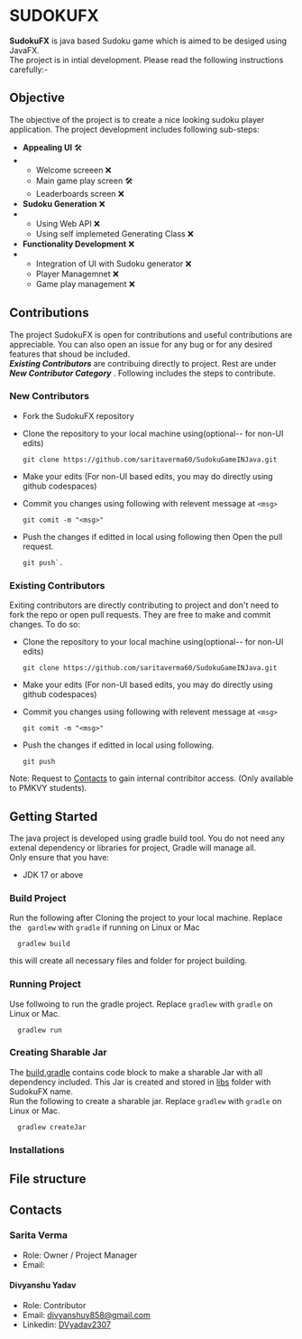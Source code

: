 # SUDOKUFX
**SudokuFX** is java based Sudoku game which is aimed to be desiged using JavaFX.<br>
The project is in intial development. Please read the following instructions carefully:-

## Objective
<!--Create objective of the project -->
The objective of the project is to create a nice looking sudoku player application. The project development includes following sub-steps:
- **Appealing UI** 🛠
- - Welcome screeen ❌
  - Main game play screen 🛠<!-- include main play UI, username popup, play/pause/restart popup-->
  - Leaderboards screen ❌
- **Sudoku Generation** ❌
- - Using Web API ❌
  - Using self implemeted Generating Class ❌
- **Functionality Development** ❌
- - Integration of UI with Sudoku generator ❌
  - Player Managemnet ❌<!-- allow player name, highscore/leaderboards(implement using JDBC) etc. features-->
  - Game play management ❌<!-- allow restart, configure game difficulty and time of game play-->
  

## Contributions

The project SudokuFX is open for contributions and useful contributions are appreciable. You can also open an issue for any bug or for any desired features that shoud be included.
<br>
***Existing Contributors*** are contribuing directly to project. Rest are under ***New Contributor Category*** . Following includes the steps to contribute.

### New Contributors

- Fork the SudokuFX repository

- Clone the repository to your local machine using(optional-- for non-UI edits)

      git clone https://github.com/saritaverma60/SudokuGameINJava.git

- Make your edits (For non-UI based edits, you may do directly using github codespaces)

- Commit you changes using following with relevent message at `<msg>`

      git comit -m "<msg>"

- Push the changes if editted in local using following then Open the pull request.

      git push`.

### Existing Contributors
Exiting contributors are directly contributing to project and don't need to fork the repo or open pull requests. They are free to make and commit changes. To do so:

- Clone the repository to your local machine using(optional-- for non-UI edits)

      git clone https://github.com/saritaverma60/SudokuGameINJava.git

- Make your edits (For non-UI based edits, you may do directly using github codespaces)

- Commit you changes using following with relevent message at `<msg>`

      git comit -m "<msg>"

- Push the changes if editted in local using following.

      git push

Note: Request to [Contacts](#contacts) to gain internal contribitor access. (Only available to PMKVY students).

## Getting Started
The java project is developed using gradle build tool. You do not need any extenal dependency or libraries for project, Gradle will manage all.<br>
Only ensure that you have:
- JDK 17 or above

### Build Project
Run the following after Cloning the project to your local machine. Replace the ` gardlew` with `gradle` if running on Linux or Mac

      gradlew build 

this will create all necessary files and folder for project building.

### Running Project

Use follwoing to run the gradle project. Replace `gradlew` with `gradle` on Linux or Mac.

      gradlew run

### Creating Sharable Jar
The [build.gradle](app\build.gradle) contains code block to make a sharable Jar with all dependency included. This Jar is created and stored in [libs](app\build\libs) folder with SudokuFX name. <br>
Run the following to create a sharable jar. Replace `gradlew` with `gradle` on Linux or Mac.


      gradlew createJar

### Installations
<!-- Add installation steps and documenations after first game realese -->

## File structure
<!--Explain what each file is for with liks to the file-->

## Contacts
<!--add contributor/owners' contacts-->
### Sarita Verma
- Role: Owner / Project Manager
- Email:
  
#### Divyanshu Yadav
- Role: Contributor
- Email: [divyanshuy858@gmail.com](mailto:divyanshuy858@gmail.com)
- Linkedin: [DVyadav2307](https://www.linkedin.com/in/dvyadav2307)

